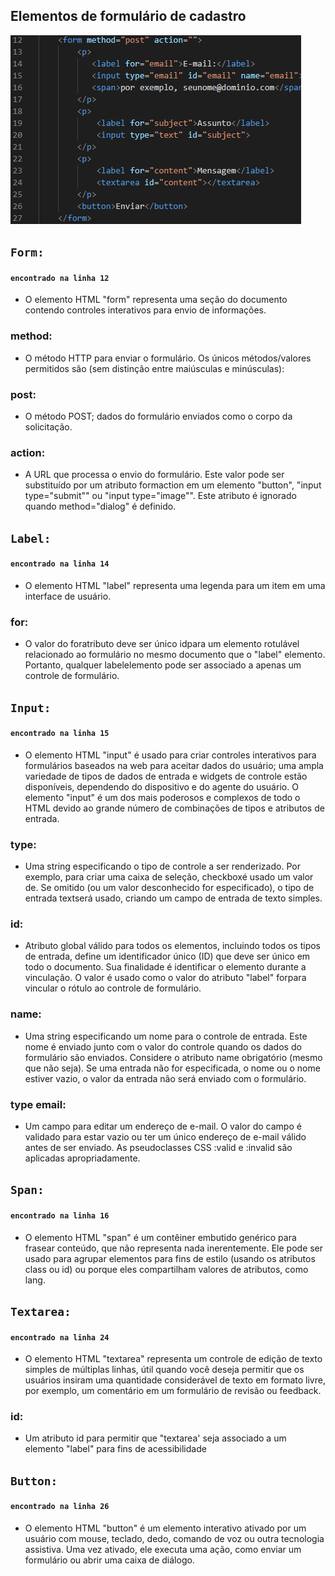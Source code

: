 ## Elementos de formulário de cadastro

![Código.do.projeto](img/codigo.png)

## `Form:`
#### `encontrado na linha 12`

* O elemento HTML "form" representa uma seção do documento contendo controles interativos para envio de informações.

### method: 
* O método HTTP para enviar o formulário. Os únicos métodos/valores permitidos são (sem distinção entre maiúsculas e minúsculas): 

### post:
* O método POST; dados do formulário enviados como o corpo da solicitação.

### action:
* A URL que processa o envio do formulário. Este valor pode ser substituído por um atributo formaction em um elemento "button", "input type="submit"" ou "input type="image"". Este atributo é ignorado quando method="dialog" é definido.

## `Label:`
#### `encontrado na linha 14`
* O elemento HTML "label" representa uma legenda para um item em uma interface de usuário.

### for:
* O valor do foratributo deve ser único idpara um elemento rotulável relacionado ao formulário no mesmo documento que o "label" elemento. Portanto, qualquer labelelemento pode ser associado a apenas um controle de formulário.

## `Input:` 
#### `encontrado na linha 15`
* O elemento HTML "input" é usado para criar controles interativos para formulários baseados na web para aceitar dados do usuário; uma ampla variedade de tipos de dados de entrada e widgets de controle estão disponíveis, dependendo do dispositivo e do agente do usuário. O elemento "input" é um dos mais poderosos e complexos de todo o HTML devido ao grande número de combinações de tipos e atributos de entrada.

### type:
* Uma string especificando o tipo de controle a ser renderizado. Por exemplo, para criar uma caixa de seleção, checkboxé usado um valor de. Se omitido (ou um valor desconhecido for especificado), o tipo de entrada textserá usado, criando um campo de entrada de texto simples.

### id:
* Atributo global válido para todos os elementos, incluindo todos os tipos de entrada, define um identificador único (ID) que deve ser único em todo o documento. Sua finalidade é identificar o elemento durante a vinculação. O valor é usado como o valor do atributo "label" forpara vincular o rótulo ao controle de formulário.

### name:
* Uma string especificando um nome para o controle de entrada. Este nome é enviado junto com o valor do controle quando os dados do formulário são enviados. Considere o atributo name obrigatório (mesmo que não seja). Se uma entrada não for especificada, o nome ou o nome estiver vazio, o valor da entrada não será enviado com o formulário.

### type email:
* Um campo para editar um endereço de e-mail. O valor do campo é validado para estar vazio ou ter um único endereço de e-mail válido antes de ser enviado. As pseudoclasses CSS :valid e :invalid são aplicadas apropriadamente.

## `Span:`
#### `encontrado na linha 16`
* O elemento HTML "span" é um contêiner embutido genérico para frasear conteúdo, que não representa nada inerentemente. 
Ele pode ser usado para agrupar elementos para fins de estilo (usando os atributos class ou id) ou porque eles compartilham valores de atributos, como lang.

## `Textarea:`
#### `encontrado na linha 24`
* O elemento HTML "textarea" representa um controle de edição de texto simples de múltiplas linhas, útil quando você deseja permitir que os usuários insiram uma quantidade considerável de texto em formato livre, por exemplo, um comentário em um formulário de revisão ou feedback.

### id: 
* Um atributo id para permitir que "textarea' seja associado a um elemento "label" para fins de acessibilidade

## `Button:`
#### `encontrado na linha 26`
* O elemento HTML "button" é um elemento interativo ativado por um usuário com mouse, teclado, dedo, comando de voz ou outra tecnologia assistiva. Uma vez ativado, ele executa uma ação, como enviar um formulário ou abrir uma caixa de diálogo.